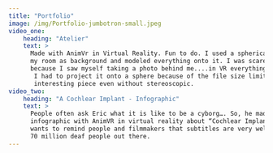```yaml
---
title: "Portfolio"
image: /img/Portfolio-jumbotron-small.jpeg
video_one:
    heading: "Atelier"
    text: >
      Made with AnimVr in Virtual Reality. Fun to do. I used a spherical photograph of 
      my room as background and modeled everything onto it. I was scared a couple of times 
      because I saw myself taking a photo behind me....in VR everything is a bit confusing ...
       I had to project it onto a sphere because of the file size limit of Sketchfab, but still 
       interesting piece even without stereoscopic.
video_two:
    heading: "A Cochlear Implant - Infographic"
    text: >
      People often ask Eric what it is like to be a cyborg…. So, he made this short 
      infographic with AnimVR in virtual reality about “Cochlear Implants”. He also 
      wants to remind people and filmmakers that subtitles are very welcome for the 
      70 million deaf people out there.
---
```


